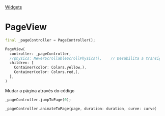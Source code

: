 [Widgets](https://github.com/leofds/flutter-class/blob/master/flutter/widgets/README.md)

# PageView

```dart
final _pageController = PageController();
```

```dart
PageView(
  controller: _pageController,
  //physics: NeverScrollableScrollPhysics(),    // Desabilita a transição
  children: [
    Container(color: Colors.yellow,),
    Container(color: Colors.red,),
  ],
)
```

Mudar a página através do código
```dart
_pageController.jumpToPage(0);
```

```dart
_pageController.animateToPage(page, duration: duration, curve: curve)
```
